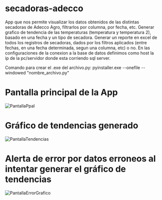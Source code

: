 # secadoras-adecco
App que nos permite visualizar los datos obtenidos de las distintas secadoras de Adecco Agro, filtrarlos por columna, por fecha, etc.
Generar grafico de tendencia de las temperaturas (temperatura y temperatura 2), basado en una fecha y un tipo de secadora.
Generar un reporte en excel de todos los registros de secadoras, dados por los filtros aplicados (entre fechas, en una fecha determinada, segun una columna, etc) o no.
En las configuraciones de la conexion a la base de datos definimos como host la ip de la pc/servidor donde esta corriendo sql server.

Comando para crear el .exe del archivo.py:
pyinstaller.exe --onefile --windowed "nombre_archivo.py"

# Pantalla principal de la App
![PantallaPpal](https://user-images.githubusercontent.com/43302871/166975959-7849824e-b09a-43b4-8082-010909f9d106.PNG)

# Gráfico de tendencias generado
![PantallaTendencias](https://user-images.githubusercontent.com/43302871/166976088-74ae98da-f3dd-446b-b38d-82e1fc51ccb8.PNG)

# Alerta de error por datos erroneos al intentar generar el gráfico de tendencias
![PantallaErrorGrafico](https://user-images.githubusercontent.com/43302871/166976198-c8500526-8b04-4db5-b9c8-38be01dc39b5.PNG)

